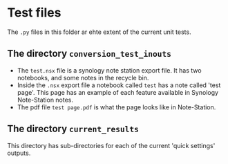 # Test files

The `.py` files in this folder ar ehte extent of the current unit tests.


## The directory `conversion_test_inouts`
- The `test.nsx` file is a synology note station export file.  It has two notebooks, and some notes in the recycle bin.
- Inside the `.nsx` export file a notebook called ```test``` has a note called 'test page'.  This page has an example of each feature available in Synology Note-Station notes.
- The pdf file ```test page.pdf``` is what the page looks like in Note-Station.

## The directory `current_results`
This directory has sub-directories for each of the current 'quick settings' outputs.



